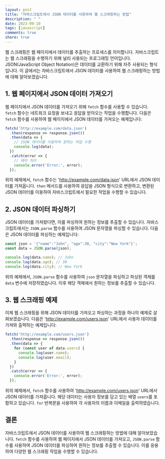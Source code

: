 ```yaml
---
layout: post
title: "자바스크립트에서 JSON 데이터를 사용하여 웹 스크래핑하는 방법"
description: " "
date: 2023-09-10
tags: [javascript]
comments: true
share: true
---
```


웹 스크래핑은 웹 페이지에서 데이터를 추출하는 프로세스를 의미합니다. 자바스크립트는 웹 스크래핑을 수행하기 위해 널리 사용되는 프로그래밍 언어입니다. JSON(JavaScript Object Notation)은 데이터를 교환하기 위해 자주 사용되는 형식입니다. 이 글에서는 자바스크립트에서 JSON 데이터를 사용하여 웹 스크래핑하는 방법에 대해 알아보겠습니다.

## 1. 웹 페이지에서 JSON 데이터 가져오기

웹 페이지에서 JSON 데이터를 가져오기 위해 `fetch` 함수를 사용할 수 있습니다. `fetch` 함수는 네트워크 요청을 보내고 응답을 받아오는 작업을 수행합니다. 다음은 `fetch` 함수를 사용하여 웹 페이지에서 JSON 데이터를 가져오는 예제입니다:

```javascript
fetch('http://example.com/data.json')
  .then(response => response.json())
  .then(data => {
    // JSON 데이터를 이용하여 원하는 작업 수행
    console.log(data);
  })
  .catch(error => {
    // 에러 처리
    console.error('Error:', error);
  });
```

위의 예제에서, `fetch` 함수는 'http://example.com/data.json' URL에서 JSON 데이터를 가져옵니다. `then` 메서드를 사용하여 응답을 JSON 형식으로 변환하고, 변환된 JSON 데이터를 이용하여 자바스크립트에서 필요한 작업을 수행할 수 있습니다.

## 2. JSON 데이터 파싱하기

JSON 데이터를 가져왔다면, 이를 파싱하여 원하는 정보를 추출할 수 있습니다. 자바스크립트에서는 `JSON.parse` 함수를 사용하여 JSON 문자열을 파싱할 수 있습니다. 다음은 JSON 데이터를 파싱하는 예제입니다:

```javascript
const json = '{"name":"John", "age":30, "city":"New York"}';
const data = JSON.parse(json);

console.log(data.name); // John
console.log(data.age); // 30
console.log(data.city); // New York
```

위의 예제에서, `JSON.parse` 함수를 사용하여 `json` 문자열을 파싱하고 파싱된 객체를 `data` 변수에 저장하였습니다. 이후 해당 객체에서 원하는 정보를 추출할 수 있습니다.

## 3. 웹 스크래핑 예제

이제 웹 스크래핑을 위해 JSON 데이터를 가져오고 파싱하는 과정을 하나의 예제로 살펴보겠습니다. 다음은 'http://example.com/users.json' URL에서 사용자 데이터를 가져와 출력하는 예제입니다:

```javascript
fetch('http://example.com/users.json')
  .then(response => response.json())
  .then(data => {
    for (const user of data.users) {
      console.log(user.name);
      console.log(user.email);
    }
  })
  .catch(error => {
    console.error('Error:', error);
  });
```

위의 예제에서, `fetch` 함수를 사용하여 'http://example.com/users.json' URL에서 JSON 데이터를 가져옵니다. 해당 데이터는 사용자 정보를 담고 있는 배열 `users`를 포함하고 있습니다. `for` 반복문을 사용하여 각 사용자의 이름과 이메일을 출력하였습니다.

## 결론

자바스크립트에서 JSON 데이터를 사용하여 웹 스크래핑하는 방법에 대해 알아보았습니다. `fetch` 함수를 사용하여 웹 페이지에서 JSON 데이터를 가져오고, `JSON.parse` 함수를 사용하여 JSON 데이터를 파싱하여 원하는 정보를 추출할 수 있습니다. 이를 응용하여 다양한 웹 스크래핑 작업을 수행할 수 있습니다.